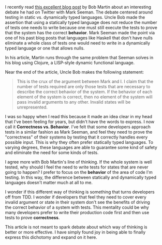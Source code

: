 I recently read [this excellent blog post](https://blog.cleancoder.com/uncle-bob/2019/06/08/TestsAndTypes.html) by Bob Martin about an interesting
debate he had on Twitter with Mark Seeman. The debate centered around
testing in static vs. dynamically typed languages. Uncle Bob made the assertion
that using a statically typed language does not reduce the number of tests
one needs to write because one must still execute the tests to prove that
the system has the correct **behavior**. Mark Seeman made the point via one of
his past blog posts that languages like Haskell that don't have nulls eliminate a
whole class of tests one would need to write in a dynamically typed language or one that allows nulls.

In his article, Martin runs through the same problem that Seeman solves in his blog using
Clojure, a LISP-style dynamic functional language.

Near the end of the article, Uncle Bob makes the following statement:

> This is the crux of the argument between Mark and I. I claim that the number
> of tests required are only those tests that are necessary to describe the correct
> behavior of the system. If the behavior of each element of the system is correct,
> then no element of the system will pass invalid arguments to any other.
> Invalid states will be unrepresented.

I was so happy when I read this because it made an idea clear in my head that
I've been feeling for years, but didn't have the words to express. I now call it
**Correctness vs. Behavior**. I've felt that some developers approach tests in a
similar fashion as Mark Seeman, and feel they need to prove the "correctness" of
their systems by testing that it correctly handles every possible input.
This is why they often prefer statically typed languages. To varying degrees,
these languages are able to guarantee some kind of safety and eliminate
the need for some kinds of tests.

I agree more with Bob Martin's line of thinking. If the whole system is well tested,
why should I feel the need to write tests for states that are never going to happen?
I prefer to focus on the **behavior** of the area of code I'm testing.
In this way, the difference between statically and dynamically typed languages doesn't matter much
at all to me.

I wonder if this different way of thinking is something that turns developers off from TDD.
I wonder if developers that feel they need to cover every invalid argument or state in
their system don't see the benefits of driving the correct behavior of a system with tests.
This mentality could be why many developers prefer to write their production code first and
then use tests to prove **correctness**.

This article is not meant to spark debate about which way of thinking is better or more effective.
I have simply found joy in being able to finally express this dichotomy and expand on it here.
